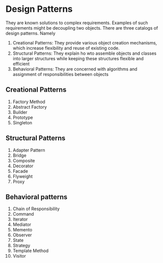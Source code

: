 # Design Patterns
They are known solutions to complex requirements. Examples of such requirements might be decoupling two objects.
There are three catalogs of design patterns. Namely

1. Creational Patterns: They provide various object creation mechanisms, which increase flexibility and reuse of existing code.
2. Structural Patterns: They explain ho wto assemble objects and classes into larger structures while keeping these structures flexible and efficient
3. Behavioral Patterns: They are concerned with algorithms and assignment of responsibilities between objects

## Creational Patterns
1. Factory Method
2. Abstract Factory
3. Builder
4. Prototype
5. Singleton

## Structural Patterns
1. Adapter Pattern
2. Bridge 
3. Composite
4. Decorator
5. Facade
6. Flyweight
7. Proxy

## Behavioral patterns
1. Chain of Responsibility
2. Command
3. Iterator
4. Mediator
5. Memento
6. Observer
7. State
8. Strategy
9. Template Method
10. Visitor